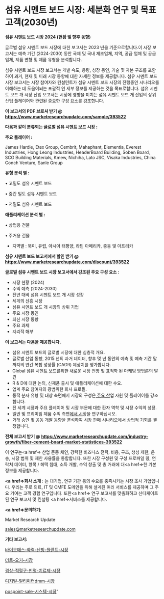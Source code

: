 # 섬유 시멘트 보드 시장: 세분화 연구 및 목표 고객(2030년)

<strong>섬유 시멘트 보드 시장 2024 (현황 및 향후 동향)</strong>

글로벌 섬유 시멘트 보드 시장에 대한 보고서는 2023 년을 기준으로합니다.이 시장 보고서는 예측 기간 (2024-2030) 동안 국제 및 국내 제조업체, 지역, 공급 업체 및 공급 업체, 제품 변형 및 제품 유형을 분석합니다.

섬유 시멘트 보드 시장 보고서는 개발 속도, 용량, 성장 동인, 기술 및 자본 구조를 포함하여 과거, 현재 및 미래 시장 동향에 대한 자세한 정보를 제공합니다. 섬유 시멘트 보드 시장 보고서는 시장 참여자와 컨설턴트가 섬유 시멘트 보드 시장의 진행중인 시나리오를 이해하는 데 도움이되는 포괄적 인 세부 정보를 제공하는 것을 목표로합니다. 섬유 시멘트 보드 개 시장 산업 보고서는 시장에 영향을 미치는 섬유 시멘트 보드 개 산업의 상위 산업 플레이어와 관련된 중요한 구성 요소를 강조합니다.



<strong>이 보고서의 PDF 브로셔 받기 @ <a href=https://www.marketresearchupdate.com/sample/393522>https://www.marketresearchupdate.com/sample/393522</a></strong>



<strong>다음과 같이 분류되는 글로벌 섬유 시멘트 보드 시장 :</strong>



<strong>주요 플레이어 :</strong>

James Hardie, Etex Group, Cembrit, Mahaphant, Elementia, Everest Industries, Hong Leong Industries, HeaderBoard Building, Soben Board, SCG Building Materials, Kmew, Nichiha, Lato JSC, Visaka Industries, China Conch Venture, Sanle Group



<strong>유형 분석 별 :</strong>

• 고밀도 섬유 시멘트 보드

• 중간 밀도 섬유 시멘트 보드

• 저밀도 섬유 시멘트 보드



<strong>애플리케이션 분석 별 :</strong>

• 상업용 건물

• 주거용 건물

<ul>
  <li>지역별 : 북미, 유럽, 아시아 태평양, 라틴 아메리카, 중동 및 아프리카</li>
</ul>


<strong>섬유 시멘트 보드 보고서에서 할인 받기 @ <a href=https://www.marketresearchupdate.com/discount/393522>https://www.marketresearchupdate.com/discount/393522</a></strong>



<strong>글로벌 섬유 시멘트 보드 시장 보고서에서 강조된 주요 구성 요소 :</strong>
<ul>
  <li>시장 현황 (2024)</li>
  <li>수익 예측 (2024-2030)</li>
  <li>전년 대비 섬유 시멘트 보드 개 시장 성장</li>
  <li>세계의 신흥 시장</li>
  <li>섬유 시멘트 보드 개 시장의 상위 기업</li>
  <li>주요 시장 동인</li>
  <li>최신 시장 동향</li>
  <li>주요 과제</li>
  <li>지리적 해부</li>
</ul>


<strong>이 보고서는 다음을 제공합니다.</strong>
<ul>
  <li>섬유 시멘트 보드의 글로벌 시장에 대한 심층적 개요.</li>
  <li>글로벌 산업 동향, 2015 년의 과거 데이터, 향후 몇 년 동안의 예측 및 예측 기간 말까지의 연간 복합 성장률 (CAGR) 예상치를 평가합니다.</li>
  <li>Global 섬유 시멘트 보드를위한 새로운 시장 전망 및 표적화 된 마케팅 방법론의 발견</li>
  <li>R &amp; D에 대한 논의, 신제품 출시 및 애플리케이션에 대한 수요.</li>
  <li>업계 주요 참여자의 광범위한 회사 프로필.</li>
  <li>동적 분자 유형 및 대상 측면에서 시장의 구성은<a href=> 주요 산</a>업 자원 및 플레이어를 강조합니다.</li>
  <li>전 세계 시장과 주요 플레이어 및 시장 부문에 대한 환자 역학 및 시장 수익의 성장.</li>
  <li>일반 및 프리미엄 제품 수익 측면<a href=>에서 시</a>장을 연구하십시오.</li>
  <li>거래 승인 및 공동 개발 동향을 분석하여 시장 판매 시나리오에서 상업적 기회를 결정합니다.</li>
</ul>



<strong>전체 보고서 받기 @ <a href=https://www.marketresearchupdate.com/industry-growth/fiber-cement-board-market-statistices-393522>https://www.marketresearchupdate.com/industry-growth/fiber-cement-board-market-statistices-393522</a></strong>

이 연구는<a href=> 산업 존중</a> 체인, 강력한 비즈니스 전략, 비용, 구조, 생성 제한, 운송, 시장 범위 및 제한 사용률을 통합합니다. 또한 시장 구성원 및 구성 프로파일 링, 연락처 데이터, 항목 / 혜택 침대, 소득 개발, 수익 창출 및 총 거래에 대<a href=>한 기본 </a>정보를 제공합니다.



<strong><a href=>회사 소</a>개 :</strong>
는 대기업, 연구 기관 등의 수요를 충족시키는 시장 조사 기업입니다. 우리는 주로 의료, IT 및 CMFE 도메인을 위해 설계된 여러 서비스를 제공하며 그 주요 기여는 고객 경험 연구입니다. 또한<a href=> 연구 보</a>고서를 맞춤화하고 신디케이트 된 연구 보고서 및 컨설팅 <a href=>서비스</a>를 제공합니다.



<strong><a href=>문의하기:</a></strong>

Market Research Update

sales@marketresearchupdate.com



<strong>기타 보고서:</strong>

<a href=https://www.linkedin.com/pulse/바이오매스-화력-난방-플랜트-시장-현재-및-미래-성장-2029/>바이오매스-화력-난방-플랜트-시장</a>

<a href=https://www.linkedin.com/pulse/더트-오거-시장-세분화-연구-및-목표-고객2029년-analytics-avenue-adventures-24-ana-xb0zf/>더트-오거-시장</a>

<a href=https://www.linkedin.com/pulse/겸상-적혈구-빈혈-치료제-시장-동향-및-성장-전망-market-matrix-musings-analysis-ti4mf/>겸상-적혈구-빈혈-치료제-시장</a>

<a href=https://www.linkedin.com/pulse/디지털-멀티미터dmm-시장-경쟁-분석-및-성장-잠재력-2030-survey-spotlight-pro-24-analysis-jeozf/>디지털-멀티미터dmm-시장</a>

<a href=https://www.linkedin.com/pulse/pospoint-sale-시스템-시장-경쟁-분석-및-성장-잠재력-2029-3bjjf/>pospoint-sale-시스템-시장</a>"
